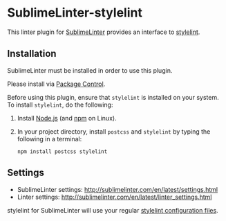SublimeLinter-stylelint
================================

This linter plugin for [SublimeLinter](https://github.com/SublimeLinter/SublimeLinter) provides an interface to [stylelint](https://stylelint.io/).


## Installation
SublimeLinter must be installed in order to use this plugin. 

Please install via [Package Control](https://packagecontrol.io).

Before using this plugin, ensure that `stylelint` is installed on your system. To install `stylelint`, do the following:

1. Install [Node.js](http://nodejs.org) (and [npm](https://github.com/joyent/node/wiki/Installing-Node.js-via-package-manager) on Linux).
2. In your project directory, install `postcss` and `stylelint` by typing the following in a terminal:
   
   ```
   npm install postcss stylelint
   ```


## Settings

- SublimeLinter settings: http://sublimelinter.com/en/latest/settings.html
- Linter settings: http://sublimelinter.com/en/latest/linter_settings.html

stylelint for SublimeLinter will use your regular [stylelint configuration files](https://stylelint.io/user-guide/configure).

